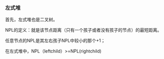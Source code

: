 ### 左式堆

首先，左式堆也是二叉树。

NPL的定义：就是该节点距离（只有一个孩子或者没有孩子的节点）的最短距离。

任意节点的NPL是其左右孩子NPL中较小的那个+1；

在左式堆中，NPL（leftchild）>=NPL(rightchild)



